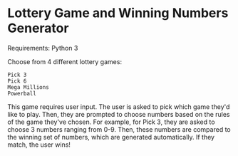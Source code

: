 # Lottery Game and Winning Numbers Generator

Requirements: Python 3

Choose from 4 different lottery games:
	
	Pick 3
	Pick 6
	Mega Millions
	Powerball

This game requires user input. The user is asked to pick which game they'd like to play. Then, they are prompted to choose numbers based on the rules of the game they've chosen. For example, for Pick 3, they are asked to choose 3 numbers ranging from 0-9. Then, these numbers are compared to the winning set of numbers, which are generated automatically. If they match, the user wins!

